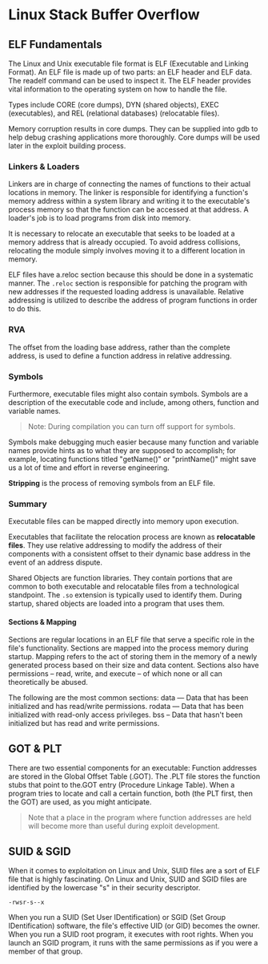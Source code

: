 # Linux Stack Buffer Overflow

## ELF Fundamentals

The Linux and Unix executable file format is ELF \(Executable and Linking Format\). An ELF file is made up of two parts: an ELF header and ELF data. The readelf command can be used to inspect it. The ELF header provides vital information to the operating system on how to handle the file.

Types include CORE \(core dumps\), DYN \(shared objects\), EXEC \(executables\), and REL \(relational databases\) \(relocatable files\).

Memory corruption results in core dumps. They can be supplied into gdb to help debug crashing applications more thoroughly. Core dumps will be used later in the exploit building process.

### Linkers & Loaders

Linkers are in charge of connecting the names of functions to their actual locations in memory. The linker is responsible for identifying a function's memory address within a system library and writing it to the executable's process memory so that the function can be accessed at that address. A loader's job is to load programs from disk into memory.

It is necessary to relocate an executable that seeks to be loaded at a memory address that is already occupied. To avoid address collisions, relocating the module simply involves moving it to a different location in memory.

ELF files have a.reloc section because this should be done in a systematic manner. The `.reloc` section is responsible for patching the program with new addresses if the requested loading address is unavailable. Relative addressing is utilized to describe the address of program functions in order to do this.

### RVA

The offset from the loading base address, rather than the complete address, is used to define a function address in relative addressing.

### Symbols

Furthermore, executable files might also contain symbols. Symbols are a description of the executable code and include, among others, function and variable names.

> Note: During compilation you can turn off support for symbols.

Symbols make debugging much easier because many function and variable names provide hints as to what they are supposed to accomplish; for example, locating functions titled "getName\(\)" or "printName\(\)" might save us a lot of time and effort in reverse engineering.

**Stripping** is the process of removing symbols from an ELF file.

### Summary

Executable files can be mapped directly into memory upon execution.

Executables that facilitate the relocation process are known as **relocatable files**. They use relative addressing to modify the address of their components with a consistent offset to their dynamic base address in the event of an address dispute.

Shared Objects are function libraries. They contain portions that are common to both executable and relocatable files from a technological standpoint. The `.so` extension is typically used to identify them. During startup, shared objects are loaded into a program that uses them.

#### Sections & Mapping

Sections are regular locations in an ELF file that serve a specific role in the file's functionality. Sections are mapped into the process memory during startup. Mapping refers to the act of storing them in the memory of a newly generated process based on their size and data content. Sections also have permissions – read, write, and execute – of which none or all can theoretically be abused.

The following are the most common sections: data — Data that has been initialized and has read/write permissions. rodata — Data that has been initialized with read-only access privileges. bss – Data that hasn't been initialized but has read and write permissions.

## GOT & PLT

There are two essential components for an executable: Function addresses are stored in the Global Offset Table \(.GOT\). The .PLT file stores the function stubs that point to the.GOT entry \(Procedure Linkage Table\). When a program tries to locate and call a certain function, both \(the PLT first, then the GOT\) are used, as you might anticipate.

> Note that a place in the program where function addresses are held will become more than useful during exploit development.

## SUID & SGID

When it comes to exploitation on Linux and Unix, SUID files are a sort of ELF file that is highly fascinating. On Linux and Unix, SUID and SGID files are identified by the lowercase "s" in their security descriptor.

```text
-rwsr-s--x
```

When you run a SUID \(Set User IDentification\) or SGID \(Set Group IDentification\) software, the file's effective UID \(or GID\) becomes the owner. When you run a SUID root program, it executes with root rights. When you launch an SGID program, it runs with the same permissions as if you were a member of that group.

